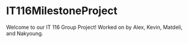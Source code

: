 # IT116MilestoneProject

Welcome to our IT 116 Group Project!
Worked on by Alex, Kevin, Matdeli, and Nakyoung.